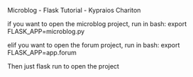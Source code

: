 Microblog - Flask Tutorial - Kypraios Chariton

if you want to open the microblog project, run in bash:
     export FLASK_APP=microblog.py

elif you want to open the forum project, run in bash:
    export FLASK_APP=app.forum


Then just flask run to open the project


